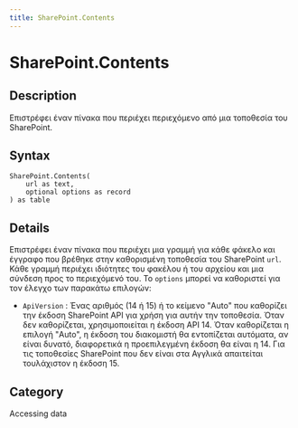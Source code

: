 ```yaml
---
title: SharePoint.Contents
---
```


# SharePoint.Contents


## Description

Επιστρέφει έναν πίνακα που περιέχει περιεχόμενο από μια τοποθεσία του SharePoint.


## Syntax

```powerquery
SharePoint.Contents(
    url as text,
    optional options as record
) as table
```


## Details

Επιστρέφει έναν πίνακα που περιέχει μια γραμμή για κάθε φάκελο και έγγραφο που βρέθηκε στην καθορισμένη τοποθεσία του SharePoint <code>url</code>. Κάθε γραμμή περιέχει ιδιότητες του φακέλου ή του αρχείου και μια σύνδεση προς το περιεχόμενό του. Το <code>options</code> μπορεί να καθοριστεί για τον έλεγχο των παρακάτω επιλογών:    <ul><li><code>ApiVersion</code> : Ένας αριθμός (14 ή 15) ή το κείμενο &quot;Auto&quot; που καθορίζει την έκδοση SharePoint API για χρήση για αυτήν την τοποθεσία. Όταν δεν καθορίζεται, χρησιμοποιείται η έκδοση API 14. Όταν καθορίζεται η επιλογή &quot;Auto&quot;, η έκδοση του διακομιστή θα εντοπίζεται αυτόματα, αν είναι δυνατό, διαφορετικά η προεπιλεγμένη έκδοση θα είναι η 14. Για τις τοποθεσίες SharePoint που δεν είναι στα Αγγλικά απαιτείται τουλάχιστον η έκδοση 15.</li></ul>    



## Category
Accessing data
